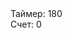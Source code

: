 <!DOCTYPE html>
<html lang="en">
<head>
    <meta charset="UTF-8">
    <meta name="viewport" content="width=device-width, initial-scale=1.0">
    <title>Игра с квадратиками</title>
    <link rel="stylesheet" href="styles.css">
    <link href="https://fonts.googleapis.com/css2?family=Gemunu+Libre:wght@500&display=swap" rel="stylesheet">
    <link href="https://fonts.googleapis.com/css2?family=Geo&display=swap" rel="stylesheet">
</head>
<body>
    <div id="statusBar">
        <div id="timer">Таймер: 180</div>
        <div id="score">Счет: 0</div>
    </div>
    <div id="gameField">
        <div id="mainSquare"></div>
        <div id="laser" class="hidden"></div>
        <div id="saw" class="hidden"></div>
        <div id="sawWarning" class="hidden"></div>
    </div>
    <script src="script.js"></script>
</body>
</html>
